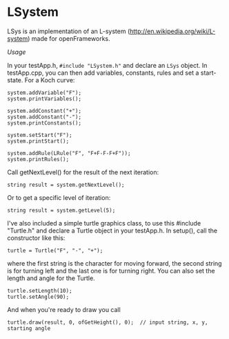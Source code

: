 # LSystem
LSys is an implementation of an L-system (http://en.wikipedia.org/wiki/L-system) made for openFrameworks.

_Usage_

In your testApp.h, `#include "LSystem.h"` and declare an `LSys` object. In testApp.cpp, you can then add variables, constants, rules and set a start-state. For a Koch curve:
```
system.addVariable("F");
system.printVariables();

system.addConstant("+");
system.addConstant("-");
system.printConstants();

system.setStart("F");
system.printStart();

system.addRule(LRule("F", "F+F-F-F+F"));
system.printRules();
```
Call getNextLevel() for the result of the next iteration:

`string result = system.getNextLevel();`

Or to get a specific level of iteration:

`string result = system.getLevel(5);`

I've also included a simple turtle graphics class, to use this #include "Turtle.h" and declare a Turtle object in your testApp.h. In setup(), call the constructor like this:

`turtle = Turtle("F", "-", "+");`

where the first string is the character for moving forward, the second string is for turning left and the last one is for turning right. You can also set the length and angle for the Turtle.
```
turtle.setLength(10);
turtle.setAngle(90);
```
And when you're ready to draw you call

`turtle.draw(result, 0, ofGetHeight(), 0);	// input string, x, y, starting angle`
